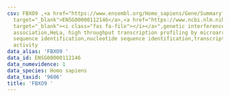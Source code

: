 ```yaml
---
csv: FBXO9 ,<a href="https://www.ensembl.org/Homo_sapiens/Gene/Summary?db=core;g=ENSG00000112146"
  target="_blank">ENSG00000112146</a>,<a href="https://www.ncbi.nlm.nih.gov/pubmed/28369544"
  target="_blank"><i class="fas fa-file"></i></a>",genetic interference,functional
  association,HeLa, high throughput transcription profiling by microarray,nucleotide
  sequence identification,nucleotide sequence identification,transcriptional regulation,down-regulates
  activity
data_alias: 'FBXO9 '
data_id: ENSG00000112146
data_numevidence: 1
data_species: Homo sapiens
data_taxid: '9606'
title: 'FBXO9 '
---
```


